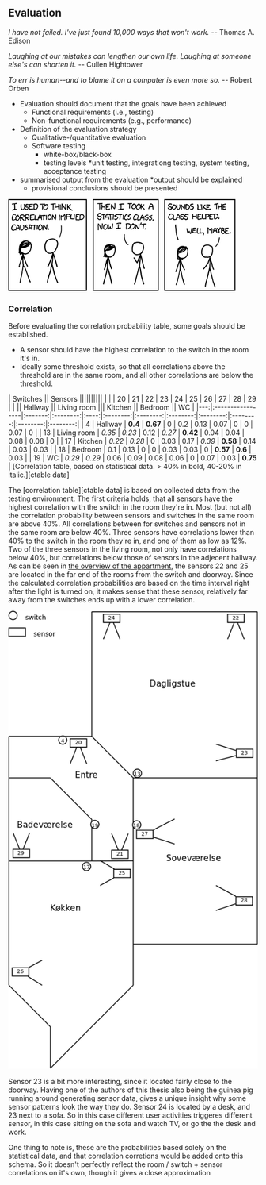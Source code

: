 
## Evaluation

_I have not failed. I've just found 10,000 ways that won't work._ -- Thomas A. Edison

_Laughing at our mistakes can lengthen our own life. Laughing at someone else's can shorten it._ -- Cullen Hightower

_To err is human--and to blame it on a computer is even more so._ -- Robert Orben

* Evaluation should document that the goals have been achieved
	* Functional requirements (i.e., testing)
	* Non-functional requirements (e.g., performance)
* Definition of the evaluation strategy
	* Qualitative-/quantitative evaluation
	* Software testing
		* white-box/black-box
		* testing levels
			*unit testing, integrationg testing, system testing, acceptance testing
* summarised output from the evaluation
	*output should be explained
	* provisional conclusions should be presented
	

![XKCD Correlation][correlation]

[correlation]:img/correlation.png "Correlation"


### Correlation

Before evaluating the correlation probability table, some goals should be established.

* A sensor should have the highest correlation to the switch in the room it's in.
* Ideally some threshold exists, so that all correlations above the threshold are in the same room, and all other correlations are below the threshold.

| Switches             || Sensors                                                                                       ||||||||||
|  	 |                  | 20      | 21       | 22   | 23       | 24       | 25       | 26       | 27       | 28       | 29       |
|                      || Hallway           || Living room              ||| Kitchen            || Bedroom            || WC       |
|---:|:-----------------|:-------:|:--------:|:----:|:--------:|:--------:|:--------:|:--------:|:--------:|:--------:|:--------:|
| 4  |	Hallway         | **0.4** | **0.67** | 0    | 0.2      | 0.13     | 0.07     | 0        | 0        | 0.07     | 0        |
| 13 |	Living room     | *0.35*  | *0.23*   | 0.12 | *0.27*   | **0.42** | 0.04     | 0.04     | 0.08     | 0.08     | 0        |
| 17 |	Kitchen         | *0.22*  | *0.28*   | 0    | 0.03     | 0.17     | *0.39*   | **0.58** | 0.14     | 0.03     | 0.03     |
| 18 |	Bedroom         | 0.1     | 0.13     | 0    | 0        | 0.03     | 0.03     | 0        | **0.57** | **0.6**  | 0.03     |
| 19 |	WC              | *0.29*  | *0.29*   | 0.06	| 0.09     | 0.08     | 0.06     | 0        | 0.07     | 0.03     | **0.75** |
[Correlation table, based on statistical data. > 40% in bold, 40-20% in italic.][ctable data] 

The [correlation table][ctable data] is based on collected data from the testing environment. The first criteria holds, that all sensors have the highest correlation with the switch in the room they're in.
Most (but not all) the correlation probability between sensors and switches in the same room are above 40%. All correlations between for switches and sensors not in the same room are below 40%. Three sensors have correlations lower than 40% to the switch in the room they're in, and one of them as low as 12%. Two of the three sensors in the living room, not only have correlations below 40%, but correlations below those of sensors in the adjecent hallway. As can be seen in [the overview of the appartment](#Hellebækgade), the sensors 22 and 25 are located in the far end of the rooms from the switch and doorway. Since the calculated correlation probabilities are based on the time interval right after the light is turned on, it makes sense that these sensor, relatively far away from the switches ends up with a lower correlation. 

![Map of the testing environment with sensor and switch locations][Hellebækgade]

[Hellebækgade]: img/hellebaekgade2.png "Hellebaekgade image"


Sensor 23 is a bit more interesting, since it located fairly close to the doorway. Having one of the authors of this thesis also being the guinea pig running around generating sensor data, gives a unique insight why some sensor patterns look the way they do. Sensor 24 is located by a desk, and 23 next to a sofa. So in this case different user activities triggeres different sensor, in this case sitting on the sofa and watch TV, or go the the desk and work. 

One thing to note is, these are the probabilities based solely on the statistical data, and that correlation corretions would be added onto this schema. So it doesn't perfectly reflect the room / switch + sensor correlations on it's own, though it gives a close approximation

